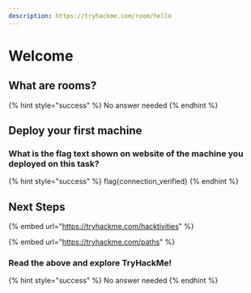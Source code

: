 ```yaml
---
description: https://tryhackme.com/room/hello
---
```


# Welcome

## What are rooms?

{% hint style="success" %}
No answer needed
{% endhint %}

## Deploy your first machine

### What is the flag text shown on website of the machine you deployed on this task?

{% hint style="success" %}
flag{connection\_verified}
{% endhint %}

## Next Steps

{% embed url="https://tryhackme.com/hacktivities" %}

{% embed url="https://tryhackme.com/paths" %}

### Read the above and explore TryHackMe!

{% hint style="success" %}
No answer needed
{% endhint %}
